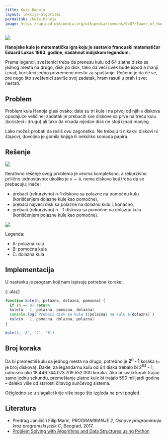 ```yaml
---
title: Kule Hanoja
layout: lekcija-algoritmi
permalink: /kule-hanoja
image: https://upload.wikimedia.org/wikipedia/commons/0/07/Tower_of_Hanoi.jpeg
---
```


![]({{page.image}})

**Hanojske kule je matematička igra koju je sastavio francuski matematičar Eduard Lukas 1883. godine, nadahnut indijskom legendom.**

Prema legendi, sveštenici treba da prenesu kulu od 64 zlatna diska sa jednog mesta na drugo, disk po disk, tako da veći uvek bude ispod a manji iznad, koristeći jedno privremeno mesto za spuštanje. Rečeno je da će se, pre nego što sveštenici završe svoj zadatak, hram rasuti u prah i svet nestati.

## Problem

Problem kula Hanoja glasi ovako: date su tri kule i na prvoj od njih `n` diskova opadajuće veličine; zadatak je prebaciti sve diskove sa prve na treću kulu (koristeći i drugu) ali tako da nikada nijedan disk ne stoji iznad manjeg.

Lako možeš probati da rešiš ovu zagonetku. Ne trebaju ti nikakvi diskovi ni štapovi, dovoljna je gomila knjiga ili nekoliko komada papira.

## Rešenje

![](https://upload.wikimedia.org/wikipedia/commons/6/60/Tower_of_Hanoi_4.gif)

Iterativno rešenje ovog problema je veoma kompleksno, a rekurzivno prilično jednostavno: ukoliko je `n = 0`, nema diskova koji treba da se prebacuju; inače:

- prebaci (rekurzivno) n-1 diskova sa polazne na pomoćnu kulu (korišćenjem dolazne kule kao pomoćne),
- prebaci najveći disk sa polazne na dolaznu kulu i, konačno,
- prebaci (rekurzivno) n - 1 diskova sa pomoćne na dolaznu kulu (korišćenjem polazne kule kao pomoćne).

![](https://petljamedia.blob.core.windows.net/root/Media/Default/Problem/Primer.png)

Legenda:

- A: polazna kula
- B: pomoćna kula
- C: dolazna kula

## Implementacija

U nastavku je program koji nam ispisuje potrebne korake:

{:.ulaz}
```js
function kule(n, polazna, dolazna, pomocna) {
  if (n == 0) return
  kule(n - 1, polazna, pomocna, dolazna)
  console.log(`Prebaci disk sa kule ${polazna} na kulu ${dolazna}`)
  kule(n - 1, pomocna, dolazna, polazna)
}

kule(3, 'A', 'C', 'B')
```

## Broj koraka

Da bi premestili kulu sa jednog mesta na drugo, potrebno je **2<sup>n</sup> - 1** koraka (`n` je broj diskova). Dakle, za legandarnu kulu od 64 diska trebalo bi 2<sup>64</sup> - 1, odnosno oko 18.446.744.073.709.552.000 koraka. Ako bi svaki korak trajao samo jednu sekundu, premeštanje zlatne kule bi trajalo 590 milijardi godina – daleko više od starosti čitavog sunčevog sistema.

Očigledno se u slagalici krije više nego što izgleda na prvi pogled.

## Literatura

- Predrag Janičić i Filip Marić, *PROGRAMIRANJE 2, Osnove programiranja kroz programski jezik C*, Beograd, 2017.
- [Problem Solving with Algorithms and Data Structures using Python](http://interactivepython.org/runestone/static/pythonds/Recursion/TowerofHanoi.html)
